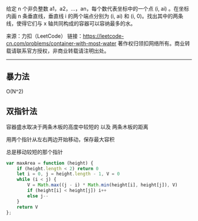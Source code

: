 
给定 n 个非负整数 a1，a2，...，an，每个数代表坐标中的一个点 (i, ai) 。在坐标内画 n 条垂直线，垂直线 i 的两个端点分别为 (i, ai) 和 (i, 0)。找出其中的两条线，使得它们与 x 轴共同构成的容器可以容纳最多的水。

来源：力扣（LeetCode）
链接：https://leetcode-cn.com/problems/container-with-most-water
著作权归领扣网络所有。商业转载请联系官方授权，非商业转载请注明出处。

---

## 暴力法

O(N^2)

## 双指针法

容器盛水取决于两条木板的高度中较短的 以及 两条木板的距离

用两个指针从左右两边开始移动，保存最大容积

总是移动较短的那个指针

```javascript
var maxArea = function (height) {
    if (height.length < 2) return 0
    let i = 0, j = height.length - 1, V = 0
    while (i < j) {
        V = Math.max((j - i) * Math.min(height[i], height[j]), V)
        if (height[i] < height[j]) i++
        else j--
    }
    return V
};
```
